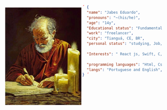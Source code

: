 <p>
    <img alt="Apostolo Paulo" src="./assets/Paulo.jpg"  style="margin-top:10px; margin-right:3px;"
    height="316px"
    align="left">
</p>

~~~json
´ {
  "name": "Jabes Eduardo",
  "pronouns": "~(his/he)",
  "age": "14y",
  "Educational status": "Fundamental 8",
  "work": "freelancer",
  "city": "Tianguá, CE, BR",
  "personal status": "studying, Job, developing",

  "Interests": " React js, Swift, C, C++... I like anime and manga, I play guitar and I play calistenia ",

  "programming languages": "Html, Css, Javascript, Java, Git, sql",
  "langs": "Portuguese and English",
} ´